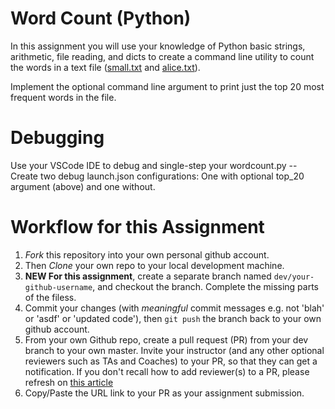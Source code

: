 # Word Count (Python)

In this assignment you will use your knowledge of Python basic strings,
arithmetic, file reading, and dicts to create a command line utility to count
the words in a text file ([small.txt](./small.txt) and [alice.txt](./alice.txt)).

Implement the optional command line argument to print just the top 20 most frequent words in the file.

# Debugging
Use your VSCode IDE to debug and single-step your wordcount.py -- Create two debug launch.json configurations: One with optional top_20 argument (above) and one without.

# Workflow for this Assignment
1. *Fork* this repository into your own personal github account.
2. Then *Clone* your own repo to your local development machine.
3. **NEW For this assignment**, create a separate branch named `dev/your-github-username`, and checkout the branch. Complete the missing parts of the filess.
4. Commit your changes (with _meaningful_ commit messages e.g. not 'blah' or 'asdf' or 'updated code'), then `git push` the branch back to your own github account.
5. From your own Github repo, create a pull request (PR) from your dev branch to your own master.  Invite your instructor (and any other optional reviewers such as TAs and Coaches) to your PR, so that they can get a notification.  If you don't recall how to add reviewer(s) to a PR, please refresh on [this article](https://help.github.com/articles/requesting-a-pull-request-review/)
6. Copy/Paste the URL link to your PR as your assignment submission.
